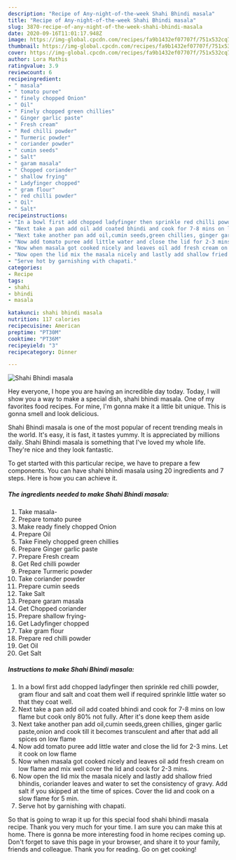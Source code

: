 ```yaml
---
description: "Recipe of Any-night-of-the-week Shahi Bhindi masala"
title: "Recipe of Any-night-of-the-week Shahi Bhindi masala"
slug: 3870-recipe-of-any-night-of-the-week-shahi-bhindi-masala
date: 2020-09-16T11:01:17.948Z
image: https://img-global.cpcdn.com/recipes/fa9b1432ef07707f/751x532cq70/shahi-bhindi-masala-recipe-main-photo.jpg
thumbnail: https://img-global.cpcdn.com/recipes/fa9b1432ef07707f/751x532cq70/shahi-bhindi-masala-recipe-main-photo.jpg
cover: https://img-global.cpcdn.com/recipes/fa9b1432ef07707f/751x532cq70/shahi-bhindi-masala-recipe-main-photo.jpg
author: Lora Mathis
ratingvalue: 3.9
reviewcount: 6
recipeingredient:
- " masala"
- " tomato puree"
- " finely chopped Onion"
- " Oil"
- " Finely chopped green chillies"
- " Ginger garlic paste"
- " Fresh cream"
- " Red chilli powder"
- " Turmeric powder"
- " coriander powder"
- " cumin seeds"
- " Salt"
- " garam masala"
- " Chopped coriander"
- " shallow frying"
- " Ladyfinger chopped"
- " gram flour"
- " red chilli powder"
- " Oil"
- " Salt"
recipeinstructions:
- "In a bowl first add chopped ladyfinger then sprinkle red chilli powder, gram flour and salt and coat them well if required sprinkle little water so that they coat well."
- "Next take a pan add oil add coated bhindi and cook for 7-8 mins on low flame but cook only 80% not fully. After it&#39;s done keep them aside"
- "Next take another pan add oil,cumin seeds,green chillies, ginger garlic paste,onion and cook till it becomes transculent and after that add all spices on low flame"
- "Now add tomato puree add little water and close the lid for 2-3 mins. Let it cook on low flame"
- "Now when masala got cooked nicely and leaves oil add fresh cream on low flame and mix well cover the lid and cook for 2-3 mins."
- "Now open the lid mix the masala nicely and lastly add shallow fried bhindis, coriander leaves and water to set the consistency of gravy. Add salt if you skipped at the time of spices. Cover the lid and cook on a slow flame for 5 min."
- "Serve hot by garnishing with chapati."
categories:
- Recipe
tags:
- shahi
- bhindi
- masala

katakunci: shahi bhindi masala 
nutrition: 117 calories
recipecuisine: American
preptime: "PT30M"
cooktime: "PT36M"
recipeyield: "3"
recipecategory: Dinner

---
```



![Shahi Bhindi masala](https://img-global.cpcdn.com/recipes/fa9b1432ef07707f/751x532cq70/shahi-bhindi-masala-recipe-main-photo.jpg)

Hey everyone, I hope you are having an incredible day today. Today, I will show you a way to make a special dish, shahi bhindi masala. One of my favorites food recipes. For mine, I'm gonna make it a little bit unique. This is gonna smell and look delicious.



Shahi Bhindi masala is one of the most popular of recent trending meals in the world. It's easy, it is fast, it tastes yummy. It is appreciated by millions daily. Shahi Bhindi masala is something that I've loved my whole life. They're nice and they look fantastic.


To get started with this particular recipe, we have to prepare a few components. You can have shahi bhindi masala using 20 ingredients and 7 steps. Here is how you can achieve it.

<!--inarticleads1-->

##### The ingredients needed to make Shahi Bhindi masala:

1. Take  masala-
1. Prepare  tomato puree
1. Make ready  finely chopped Onion
1. Prepare  Oil
1. Take  Finely chopped green chillies
1. Prepare  Ginger garlic paste
1. Prepare  Fresh cream
1. Get  Red chilli powder
1. Prepare  Turmeric powder
1. Take  coriander powder
1. Prepare  cumin seeds
1. Take  Salt
1. Prepare  garam masala
1. Get  Chopped coriander
1. Prepare  shallow frying-
1. Get  Ladyfinger chopped
1. Take  gram flour
1. Prepare  red chilli powder
1. Get  Oil
1. Get  Salt




<!--inarticleads2-->

##### Instructions to make Shahi Bhindi masala:

1. In a bowl first add chopped ladyfinger then sprinkle red chilli powder, gram flour and salt and coat them well if required sprinkle little water so that they coat well.
1. Next take a pan add oil add coated bhindi and cook for 7-8 mins on low flame but cook only 80% not fully. After it&#39;s done keep them aside
1. Next take another pan add oil,cumin seeds,green chillies, ginger garlic paste,onion and cook till it becomes transculent and after that add all spices on low flame
1. Now add tomato puree add little water and close the lid for 2-3 mins. Let it cook on low flame
1. Now when masala got cooked nicely and leaves oil add fresh cream on low flame and mix well cover the lid and cook for 2-3 mins.
1. Now open the lid mix the masala nicely and lastly add shallow fried bhindis, coriander leaves and water to set the consistency of gravy. Add salt if you skipped at the time of spices. Cover the lid and cook on a slow flame for 5 min.
1. Serve hot by garnishing with chapati.




So that is going to wrap it up for this special food shahi bhindi masala recipe. Thank you very much for your time. I am sure you can make this at home. There is gonna be more interesting food in home recipes coming up. Don't forget to save this page in your browser, and share it to your family, friends and colleague. Thank you for reading. Go on get cooking!

